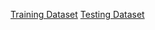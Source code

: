 [Training Dataset](https://www.kaggle.com/c/pubg-finish-placement-prediction/data) 
[Testing Dataset](https://www.kaggle.com/c/pubg-finish-placement-prediction/data)
